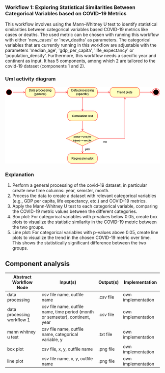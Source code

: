 ### Workflow 1: Exploring Statistical Similarities Between Categorical Variables based on COVID-19 Metrics

This workflow involves using the Mann-Whitney U test to identify statistical similarities between categorical variables based COVID-19 metrics like cases or deaths.
The used metric can be chosen with running this workflow with either 'new_cases' or 'new_deaths' as parameters. The categorical variables that are currently running in this workflow are adjustable with the parameters 'median_age', 'gdp_per_capita', 'life_expectancy' or 'population_density'.
Furthermore, this workflow needs a specific year and continent as input. It has 5 components, among which 2 are tailored to the covid-19 dataset (components 1 and 2). 
### Uml activity diagram
![Alt text](./Workflow3ActivityDiagram.png)
### Explanation
1. Perform a general processing of the covid-19 dataset, in particular create new time columns: year, semster, month.
2. Process the data to create a dataset with relevant categorical variables (e.g., GDP per capita, life expectancy, etc.) and COVID-19 metrics.
3. Apply the Mann-Whitney U test to each categorical variable, comparing the COVID-19 metric values between the different categories.
4. Box plot: For categorical variables with p-values below 0.05, create box plots to visualize the statistic similarity in the COVID-19 metric between the two groups.
5. Line plot: For categorical variables with p-values above 0.05, create line plots to visualize the trend in the chosen COVID-19 metric over time. This shows the statistically significant difference between the two groups. 

## Component analysis

| Abstract Workflow Node     | Input(s)                                                                      | Output(s)  | Implementation     |
|----------------------------|-------------------------------------------------------------------------------|------------|--------------------|
| data processing            | csv file name, outfile name                                                   | .csv file  | own implementation |
| data processing workflow 1 | csv file name, outfile name, time period (month or semseter), continent, year | .csv file  | own implementation |
| mann whitney u test        | csv file name, outfile name, categorical variable, y                          | .txt file  | own implementation |
| box plot                   | csv file, x, y, outfile name                                                  | .png file  | own implementation |
| line plot                  | csv file name, x, y, outfile name                                             | .png file  | own implementation |


